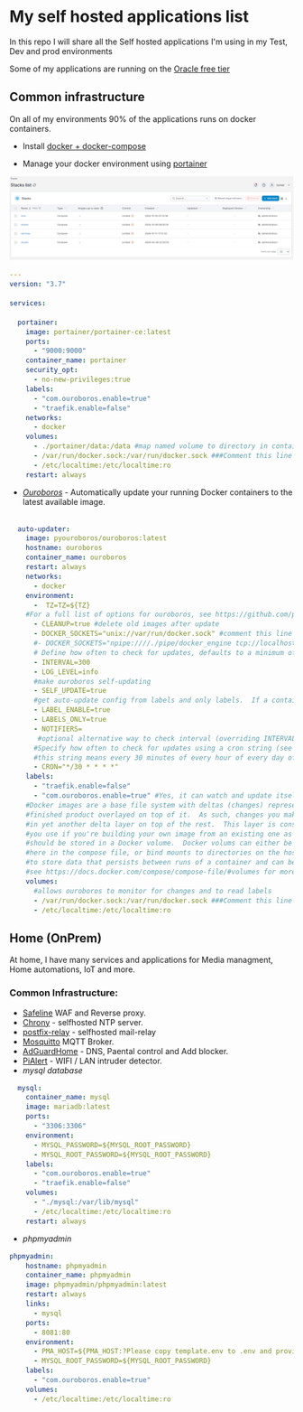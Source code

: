# My self hosted applications list
In this repo I will share all the Self hosted applications I'm using in my Test, Dev and prod environments

Some of my applications are running on the [Oracle free tier](https://medium.com/@tomer.klein/oracle-free-tier-a-robust-and-complimentary-server-solution-lifetime-access-b09a6570092e)



## Common infrastructure
On all of my environments 90% of the applications runs on docker containers.

* Install [docker + docker-compose](https://medium.com/@tomer.klein/step-by-step-tutorial-installing-docker-and-docker-compose-on-ubuntu-a98a1b7aaed0)

* Manage your docker environment using [portainer](https://www.portainer.io/)

![alt text](images/portainer.png)


```yaml
---
version: "3.7"

services:

  portainer:
    image: portainer/portainer-ce:latest
    ports:
      - "9000:9000"
    container_name: portainer
    security_opt:
      - no-new-privileges:true
    labels:
      - "com.ouroboros.enable=true"
      - "traefik.enable=false"
    networks:
      - docker
    volumes:
      - ./portainer/data:/data #map named volume to directory in container
      - /var/run/docker.sock:/var/run/docker.sock ###Comment this line out in Windows
      - /etc/localtime:/etc/localtime:ro
    restart: always
```

* [*Ouroboros*](https://github.com/pyouroboros/ouroboros) - Automatically update your running Docker containers to the latest available image.

```yaml

  auto-updater:
    image: pyouroboros/ouroboros:latest
    hostname: ouroboros
    container_name: ouroboros
    restart: always
    networks:
      - docker
    environment:
      -  TZ=TZ=${TZ}
    #For a full list of options for ouroboros, see https://github.com/pyouroboros/ouroboros/wiki/Usage
      - CLEANUP=true #delete old images after update
      - DOCKER_SOCKETS="unix://var/run/docker.sock" #comment this line out on windows
      #- DOCKER_SOCKETS="npipe:////./pipe/docker_engine tcp://localhost:2375" #uncomment this line on windows
      # Define how often to check for updates, defaults to a minimum of 300 (30 seconds)
      - INTERVAL=300
      - LOG_LEVEL=info
      #make ouroboros self-updating
      - SELF_UPDATE=true
      #get auto-update config from labels and only labels.  If a container is not labeled to auto update, don't autoupdate
      - LABEL_ENABLE=true
      - LABELS_ONLY=true
      - NOTIFIERS=
       #optional alternative way to check interval (overriding INTERVAL)
      #Specify how often to check for updates using a cron string (see https://devhints.io/cron)
      #this string means every 30 minutes of every hour of every day of every month at every day of the week
      - CRON="*/30 * * * *"
    labels:
      - "traefik.enable=false"
      - "com.ouroboros.enable=true" #Yes, it can watch and update itself
    #Docker images are a base file system with deltas (changes) representing the steps to go from a base to the
    #finished product overlayed on top of it.  As such, changes you make to data in an image is really happening
    #in yet another delta layer on top of the rest.  This layer is considered temporary and really only something
    #you use if you're building your own image from an existing one as a base.  Any data you need to persist
    #should be stored in a Docker volume.  Docker volums can either be named storage locations that can be defined
    #here in the compose file, or bind mounts to directories on the host machine both of which you can use
    #to store data that persists between runs of a container and can be shared between multipe containers.
    #see https://docs.docker.com/compose/compose-file/#volumes for more information
    volumes:
      #allows ouroboros to monitor for changes and to read labels
      - /var/run/docker.sock:/var/run/docker.sock ###Comment this line out in Windows
      - /etc/localtime:/etc/localtime:ro

```


## Home (OnPrem)
At home, I have many services and applications for Media managment, Home automations, IoT and more.

### Common Infrastructure:
* [Safeline](https://github.com/chaitin/SafeLine) WAF and Reverse proxy.
* [Chrony](https://github.com/dockur/chrony) - selfhosted NTP server.
* [postfix-relay](https://medium.com/@tomer.klein/ntp-server-on-docker-keeping-your-devices-in-perfect-sync-2d2447b1d039) - selfhosted mail-relay
* [Mosquitto](https://medium.com/@tomer.klein/docker-compose-and-mosquitto-mqtt-simplifying-broker-deployment-7aaf469c07ee) MQTT Broker.
* [AdGuardHome](https://medium.com/@tomer.klein/protecting-your-digital-world-adguard-home-installation-and-configuration-59db9902b1a0) - DNS, Paental control and Add blocker.
* [PiAlert](https://github.com/jokob-sk/NetAlertX/blob/main/docs/MIGRATION.md) - WIFI / LAN intruder detector.
* *mysql database*
```yaml
  mysql:
    container_name: mysql
    image: mariadb:latest
    ports:
      - "3306:3306"
    environment:
      - MYSQL_PASSWORD=${MYSQL_ROOT_PASSWORD}
      - MYSQL_ROOT_PASSWORD=${MYSQL_ROOT_PASSWORD}
    labels:
      - "com.ouroboros.enable=true"
      - "traefik.enable=false"
    volumes:
      - "./mysql:/var/lib/mysql"
      - /etc/localtime:/etc/localtime:ro
    restart: always
```
* *phpmyadmin*
```yaml
phpmyadmin:
    hostname: phpmyadmin
    container_name: phpmyadmin
    image: phpmyadmin/phpmyadmin:latest
    restart: always
    links:
      - mysql
    ports:
      - 8081:80
    environment:
      - PMA_HOST=${PMA_HOST:?Please copy template.env to .env and provide provide a value for PMA_HOST}
      - MYSQL_ROOT_PASSWORD=${MYSQL_ROOT_PASSWORD}
    labels:
      - "com.ouroboros.enable=true"
    volumes:
      - /etc/localtime:/etc/localtime:ro 

```